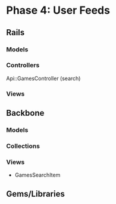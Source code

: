 # Phase 4: User Feeds

## Rails
### Models

### Controllers
Api::GamesController (search)

### Views

## Backbone
### Models

### Collections

### Views
* GamesSearchItem

## Gems/Libraries
